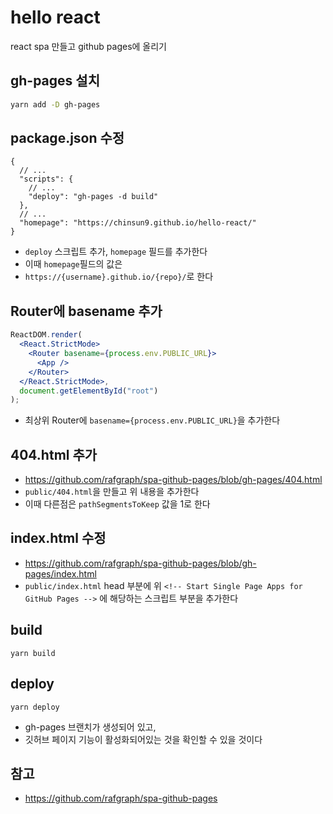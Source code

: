 # hello react

react spa 만들고 github pages에 올리기

## gh-pages 설치

```sh
yarn add -D gh-pages
```

## package.json 수정

```jsonc package.json
{
  // ...
  "scripts": {
    // ...
    "deploy": "gh-pages -d build"
  },
  // ...
  "homepage": "https://chinsun9.github.io/hello-react/"
}
```

- `deploy` 스크립트 추가, `homepage` 필드를 추가한다
- 이때 `homepage`필드의 값은
- `https://{username}.github.io/{repo}/`로 한다

## Router에 basename 추가

```jsx index.js
ReactDOM.render(
  <React.StrictMode>
    <Router basename={process.env.PUBLIC_URL}>
      <App />
    </Router>
  </React.StrictMode>,
  document.getElementById("root")
);
```

- 최상위 Router에 `basename={process.env.PUBLIC_URL}`을 추가한다

## 404.html 추가

- https://github.com/rafgraph/spa-github-pages/blob/gh-pages/404.html
- `public/404.html`을 만들고 위 내용을 추가한다
- 이때 다른점은 `pathSegmentsToKeep` 값을 1로 한다

## index.html 수정

- https://github.com/rafgraph/spa-github-pages/blob/gh-pages/index.html
- `public/index.html` head 부분에 위 `<!-- Start Single Page Apps for GitHub Pages -->` 에 해당하는 스크립트 부분을 추가한다

## build

```
yarn build
```

## deploy

```
yarn deploy
```

- gh-pages 브랜치가 생성되어 있고,
- 깃허브 페이지 기능이 활성화되어있는 것을 확인할 수 있을 것이다

## 참고

- https://github.com/rafgraph/spa-github-pages
